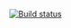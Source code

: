 [![Build status](https://ci.appveyor.com/api/projects/status/4iex10emoa2fmcc0?svg=true)](https://ci.appveyor.com/project/Gis192/dzavselenium)